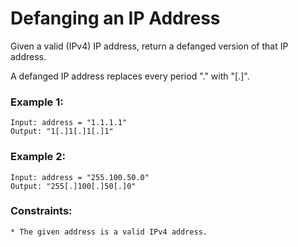 # Defanging an IP Address

Given a valid (IPv4) IP address, return a defanged version of that IP address.

A defanged IP address replaces every period "." with "[.]".

 


### Example 1:
```
Input: address = "1.1.1.1"
Output: "1[.]1[.]1[.]1"
```

### Example 2:
```
Input: address = "255.100.50.0"
Output: "255[.]100[.]50[.]0"
```


### Constraints:
```
* The given address is a valid IPv4 address.
```